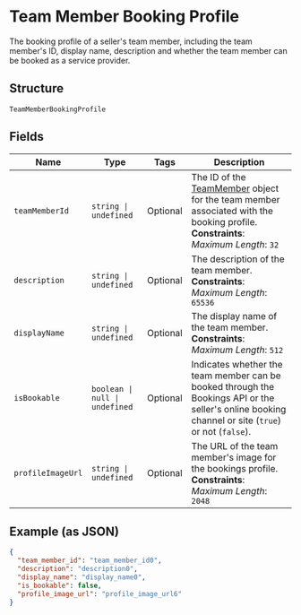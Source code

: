 
# Team Member Booking Profile

The booking profile of a seller's team member, including the team member's ID, display name, description and whether the team member can be booked as a service provider.

## Structure

`TeamMemberBookingProfile`

## Fields

| Name | Type | Tags | Description |
|  --- | --- | --- | --- |
| `teamMemberId` | `string \| undefined` | Optional | The ID of the [TeamMember](entity:TeamMember) object for the team member associated with the booking profile.<br/>**Constraints**: *Maximum Length*: `32` |
| `description` | `string \| undefined` | Optional | The description of the team member.<br/>**Constraints**: *Maximum Length*: `65536` |
| `displayName` | `string \| undefined` | Optional | The display name of the team member.<br/>**Constraints**: *Maximum Length*: `512` |
| `isBookable` | `boolean \| null \| undefined` | Optional | Indicates whether the team member can be booked through the Bookings API or the seller's online booking channel or site (`true`) or not (`false`). |
| `profileImageUrl` | `string \| undefined` | Optional | The URL of the team member's image for the bookings profile.<br/>**Constraints**: *Maximum Length*: `2048` |

## Example (as JSON)

```json
{
  "team_member_id": "team_member_id0",
  "description": "description0",
  "display_name": "display_name0",
  "is_bookable": false,
  "profile_image_url": "profile_image_url6"
}
```

